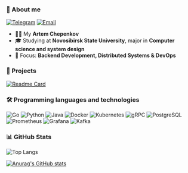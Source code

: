 ### 👋 About me  
  [![Telegram](https://img.shields.io/badge/Telegram-2CA5E0?style=for-the-badge&logo=telegram&logoColor=white)](https://t.me/artem_miracle)
  [![Email](https://img.shields.io/badge/Email-D14836?style=for-the-badge&logo=gmail&logoColor=white)](mailto:a.chepenkov@g.nsu.ru)
  
- 🧑‍💻 My **Artem Chepenkov**  
- 🎓 Studying at **Novosibirsk State University**, major in **Computer science and system design**  
- 🔧 Focus: **Backend Development, Distributed Systems & DevOps**  

### 🚀 Projects
[![Readme Card](https://github-readme-stats.vercel.app/api/pin/?username=ArtemChepenkov&repo=golang-crud-s3-storage&theme=tokyonight)](https://github.com/anuraghazra/github-readme-stats)

### 🛠️ Programming languages and technologies
![Go](https://img.shields.io/badge/Golang-00ADD8?style=for-the-badge&logo=go&logoColor=white)
![Python](https://img.shields.io/badge/Python-3776AB?style=for-the-badge&logo=python&logoColor=white)
![Java](https://img.shields.io/badge/Java-007396?style=for-the-badge&logo=openjdk&logoColor=white)
![Docker](https://img.shields.io/badge/Docker-2496ED?style=for-the-badge&logo=docker&logoColor=white)
![Kubernetes](https://img.shields.io/badge/Kubernetes-326CE5?style=for-the-badge&logo=kubernetes&logoColor=white)
![gRPC](https://img.shields.io/badge/gRPC-4A154B?style=for-the-badge&logo=grpc&logoColor=white)
![PostgreSQL](https://img.shields.io/badge/PostgreSQL-4169E1?style=for-the-badge&logo=postgresql&logoColor=white)
![Prometheus](https://img.shields.io/badge/Prometheus-E6522C?style=for-the-badge&logo=prometheus&logoColor=white)
![Grafana](https://img.shields.io/badge/Grafana-F46800?style=for-the-badge&logo=grafana&logoColor=white)
![Kafka](https://img.shields.io/badge/Kafka-231F20?style=for-the-badge&logo=apache-kafka&logoColor=white)

### 📊 GitHub Stats

![Top Langs](https://github-readme-stats.vercel.app/api/top-langs/?username=ArtemChepenkov&layout=compact&langs_count=6&hide=HTML,java&theme=tokyonight)

[![Anurag's GitHub stats](https://github-readme-stats.vercel.app/api?username=ArtemChepenkov&show_icons=true&theme=tokyonight)](https://github.com/anuraghazra/github-readme-stats)
